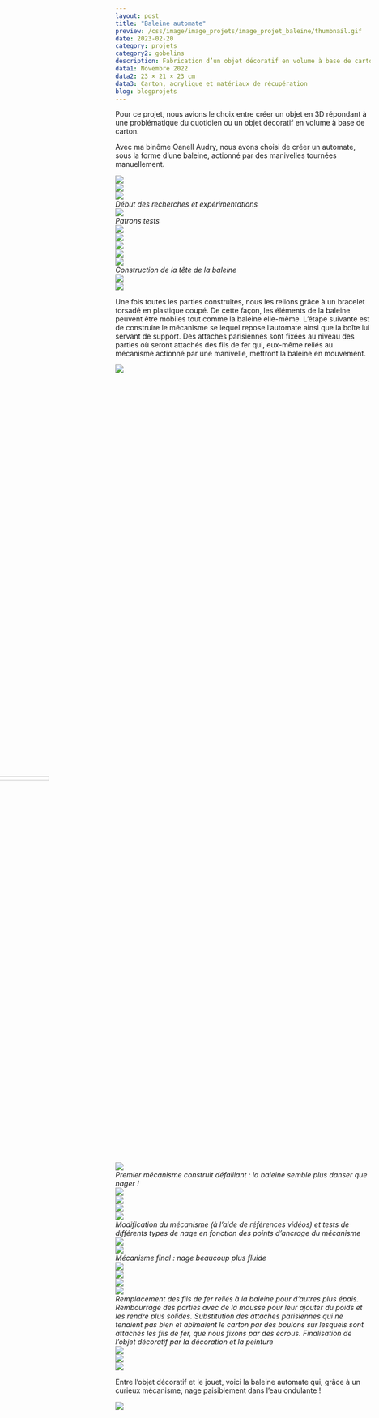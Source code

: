 ```yaml
---
layout: post
title: "Baleine automate"
preview: /css/image/image_projets/image_projet_baleine/thumbnail.gif
date: 2023-02-20
category: projets 
category2: gobelins
description: Fabrication d’un objet décoratif en volume à base de carton
data1: Novembre 2022
data2: 23 × 21 × 23 cm
data3: Carton, acrylique et matériaux de récupération
blog: blogprojets
---
```


Pour ce projet, nous avions le choix entre créer un objet en 3D répondant à une problématique du quotidien ou un objet décoratif en volume à base de carton.

Avec ma binôme Oanell Audry, nous avons choisi de créer un automate, sous la forme d’une baleine, actionné par des manivelles tournées manuellement.

<div class="image_container">
<div><img onclick="Zoom(this)" class="img-gallery" src="/css/image/image_projets/image_projet_baleine/img1.jpg"></div>
<div><img onclick="Zoom(this)" class="img-gallery" src="/css/image/image_projets/image_projet_baleine/img2.jpg"></div>
<div><img onclick="Zoom(this)" class="img-gallery" src="/css/image/image_projets/image_projet_baleine/img3.jpg"></div>
<em>Début des recherches et expérimentations</em>
</div>

<img onclick="Zoom(this)" style="display: block;" class="img-gallery" src="/css/image/image_projets/image_projet_baleine/img4.jpg">
<em>Patrons tests</em>

<div class="image_container">
<div><img onclick="Zoom(this)" class="img-gallery" src="/css/image/image_projets/image_projet_baleine/img5.jpg"></div>
<div><img onclick="Zoom(this)" class="img-gallery" src="/css/image/image_projets/image_projet_baleine/img6.jpg"></div>
<div class="three"><img onclick="Zoom(this)" class="img-gallery" src="/css/image/image_projets/image_projet_baleine/img7.jpg"></div>
<div class="three"><img onclick="Zoom(this)" class="img-gallery" src="/css/image/image_projets/image_projet_baleine/img8.jpg"></div>
<div class="three"><img onclick="Zoom(this)" class="img-gallery" src="/css/image/image_projets/image_projet_baleine/img9.jpg"></div>
<em>Construction de la tête de la baleine</em>
</div>

<div class="image_container">
<div><img onclick="Zoom(this)" class="img-gallery" src="/css/image/image_projets/image_projet_baleine/img10.jpg"></div>
<div><img onclick="Zoom(this)" class="img-gallery" src="/css/image/image_projets/image_projet_baleine/img11.jpg"></div>
</div>

Une fois toutes les parties construites, nous les relions grâce à un bracelet torsadé en plastique coupé. De cette façon, les éléments de la baleine peuvent être mobiles tout comme la baleine elle-même. L’étape suivante est de construire le mécanisme se lequel repose l’automate ainsi que la boîte lui servant de support. Des attaches parisiennes sont fixées au niveau des parties où seront attachés des fils de fer qui, eux-même reliés au mécanisme actionné par une manivelle, mettront la baleine en mouvement.

<div class="image_container">
<div style="width: 37% !important;"><img onclick="Zoom(this)" class="img-gallery" src="/css/image/image_projets/image_projet_baleine/img12.jpg"></div>
<div style="transform: rotate(-90deg); width: 10% !important;"><img onclick="Zoom(this)" style="width: 40% !important;" class="img-gallery" src="/css/image/image_projets/image_projet_baleine/gif1.gif"></div>
</div>

<img onclick="Zoom(this)" style="display: block;" class="img-gallery" src="/css/image/image_projets/image_projet_baleine/gif2.gif">
<em>Premier mécanisme construit défaillant :  la baleine semble plus danser que nager !</em>

<div class="image_container">
<div><img onclick="Zoom(this)" class="img-gallery" src="/css/image/image_projets/image_projet_baleine/gif3.gif"></div>
<div><img onclick="Zoom(this)" class="img-gallery" src="/css/image/image_projets/image_projet_baleine/gif4.gif"></div>
<div><img onclick="Zoom(this)" class="img-gallery" src="/css/image/image_projets/image_projet_baleine/gif5.gif"></div>
<div><img onclick="Zoom(this)" class="img-gallery" src="/css/image/image_projets/image_projet_baleine/img13.jpg"></div>
<em>Modification du mécanisme (à l’aide de références vidéos) et tests de différents types de nage en fonction des points d’ancrage du mécanisme</em>
</div>

<div class="image_container">
<div><img onclick="Zoom(this)" class="img-gallery" src="/css/image/image_projets/image_projet_baleine/img14.jpg"></div>
<div><img style="object-fit: contain !important;" onclick="Zoom(this)" class="img-gallery" src="/css/image/image_projets/image_projet_baleine/gif6.gif"></div>
<em>Mécanisme final : nage beaucoup plus fluide</em>
</div>

<div class="image_container">
<div class="three"><img onclick="Zoom(this)" class="img-gallery" src="/css/image/image_projets/image_projet_baleine/img15.jpg"></div>
<div class="three"><img onclick="Zoom(this)" class="img-gallery" src="/css/image/image_projets/image_projet_baleine/img16.jpg"></div>
<div class="three"><img onclick="Zoom(this)" class="img-gallery" src="/css/image/image_projets/image_projet_baleine/img17.jpg"></div>
<div><img onclick="Zoom(this)" class="img-gallery" src="/css/image/image_projets/image_projet_baleine/img18.jpg"></div>
<em>Remplacement des fils de fer reliés à la baleine pour d’autres plus épais. Rembourrage des parties avec de la mousse pour leur ajouter du poids et les rendre plus solides. Substitution des attaches parisiennes qui ne tenaient pas bien et abîmaient le carton par des boulons sur lesquels sont attachés les fils de fer, que nous fixons par des écrous. Finalisation de l’objet décoratif par la décoration et la peinture</em>
</div>

<div class="image_container">
<div class="three"><img onclick="Zoom(this)" class="img-gallery" src="/css/image/image_projets/image_projet_baleine/img18.jpg"></div>
<div class="three"><img onclick="Zoom(this)" class="img-gallery" src="/css/image/image_projets/image_projet_baleine/img19.jpg"></div>
<div class="three"><img onclick="Zoom(this)" class="img-gallery" src="/css/image/image_projets/image_projet_baleine/img20.jpg"></div>
</div>

Entre l’objet décoratif et le jouet, voici la baleine automate qui, grâce à un curieux mécanisme, nage paisiblement dans l’eau ondulante !

<img onclick="Zoom(this)" style="display: block;" class="img-gallery" src="/css/image/image_projets/image_projet_baleine/gif7.gif">

